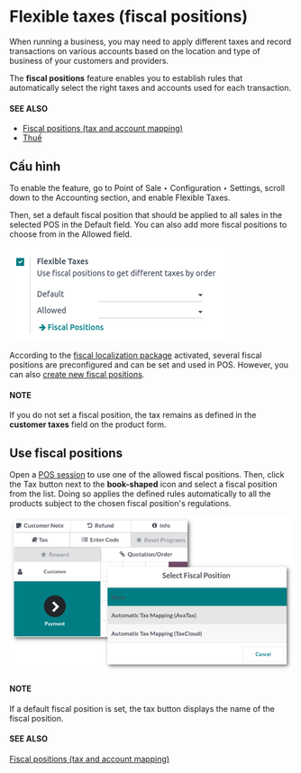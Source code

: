 # Flexible taxes (fiscal positions)

When running a business, you may need to apply different taxes and record transactions on various
accounts based on the location and type of business of your customers and providers.

The **fiscal positions** feature enables you to establish rules that automatically select the right
taxes and accounts used for each transaction.

#### SEE ALSO
- [Fiscal positions (tax and account mapping)](../../../finance/accounting/taxes/fiscal_positions.md)
- [Thuế](../../../finance/accounting/taxes.md)

## Cấu hình

To enable the feature, go to Point of Sale ‣ Configuration ‣ Settings, scroll
down to the Accounting section, and enable Flexible Taxes.

Then, set a default fiscal position that should be applied to all sales in the selected POS in the
Default field. You can also add more fiscal positions to choose from in the
Allowed field.

![image](../../../../_images/flexible-taxes-setting.png)

According to the [fiscal localization package](../../../finance/fiscal_localizations.md)
activated, several fiscal positions are preconfigured and can be set and used in POS. However, you
can also [create new fiscal positions](../../../finance/accounting/taxes/fiscal_positions.md#fiscal-positions-mapping).

#### NOTE
If you do not set a fiscal position, the tax remains as defined in the **customer taxes** field
on the product form.

## Use fiscal positions

Open a [POS session](../../point_of_sale.md#pos-session-start) to use one of the allowed fiscal positions. Then,
click the Tax button next to the **book-shaped** icon and select a fiscal position from
the list. Doing so applies the defined rules automatically to all the products subject to the chosen
fiscal position's regulations.

![image](../../../../_images/set-tax.png)

#### NOTE
If a default fiscal position is set, the tax button displays the name of the fiscal position.

#### SEE ALSO
[Fiscal positions (tax and account mapping)](../../../finance/accounting/taxes/fiscal_positions.md)
